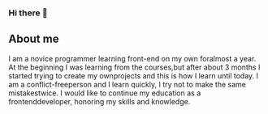 ### Hi there 👋

<!--
**WIKTORWIELGUSIAK/WIKTORWIELGUSIAK** is a ✨ _special_ ✨ repository because its `README.md` (this file) appears on your GitHub profile.
-->
<h2>About me</h2>

I am
a novice programmer learning front-end on my own foralmost a year. At the beginning I was learning from the courses,but after about 3 months I started trying to create my ownprojects and this is how I learn until today. I am a conflict-freeperson and I learn quickly, I try not to make the same mistakestwice. I would like to continue my education as a frontenddeveloper, honoring my skills and knowledge.

<!-- - 🔭 I’m currently working on ...
- 🌱 I’m currently learning ...
- 👯 I’m looking to collaborate on ...
- 🤔 I’m looking for help with ...
- 💬 Ask me about ...
- 📫 How to reach me: ...
- 😄 Pronouns: ...
- ⚡ Fun fact: ... -->

